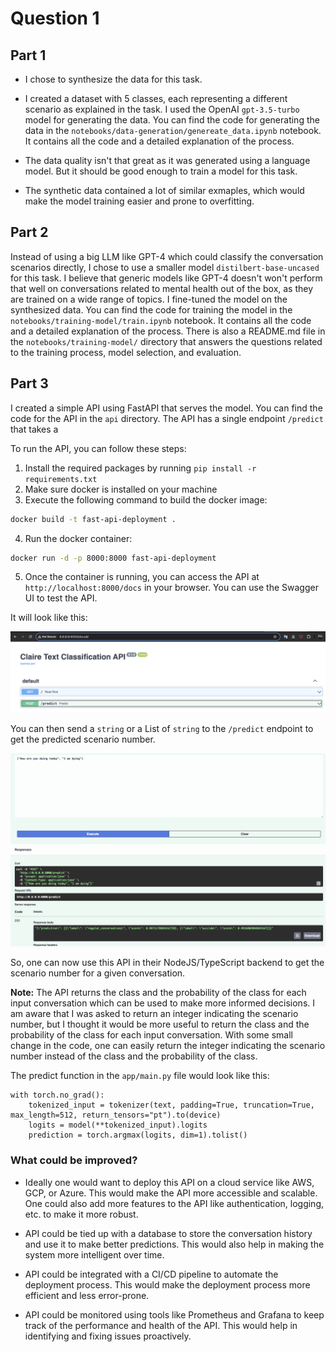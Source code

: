 # Question 1

## Part 1
- I chose to synthesize the data for this task. 
- I created a dataset with 5 classes, each representing a different scenario as explained in the task. I used the OpenAI `gpt-3.5-turbo` model for generating the data. You can find the code for generating the data in the `notebooks/data-generation/genereate_data.ipynb` notebook. It contains all the code and a detailed explanation of the process.
- The data quality isn't that great as it was generated using a language model. But it should be good enough to train a model for this task.

- The synthetic data contained a lot of similar exmaples, which would make the model training easier and prone to overfitting.

## Part 2
Instead of using a big LLM like GPT-4 which could classify the conversation scenarios directly, I chose to use a smaller model `distilbert-base-uncased` for this task. I believe that generic models like GPT-4 doesn't won't perform that well on conversations related to mental health out of the box, as they are trained on a wide range of topics.
I fine-tuned the model on the synthesized data. You can find the code for training the model in the `notebooks/training-model/train.ipynb` notebook. It contains all the code and a detailed explanation of the process. There is also a README.md file in the `notebooks/training-model/` directory that answers the questions related to the training process, model selection, and evaluation.

## Part 3
I created a simple API using FastAPI that serves the model. You can find the code for the API in the `api` directory. The API has a single endpoint `/predict` that takes a 

To run the API, you can follow these steps:
1. Install the required packages by running `pip install -r requirements.txt`
2. Make sure docker is installed on your machine
3. Execute the following command to build the docker image:
```bash
docker build -t fast-api-deployment .
```
4. Run the docker container:
```bash
docker run -d -p 8000:8000 fast-api-deployment
```
5. Once the container is running, you can access the API at `http://localhost:8000/docs` in your browser. You can use the Swagger UI to test the API.

It will look like this:

![Swagger UI](image.png)

You can then send a `string` or a List of `string` to the `/predict` endpoint to get the predicted scenario number.

![Alt text](image-1.png)

So, one can now use this API in their NodeJS/TypeScript backend to get the scenario number for a given conversation.

**Note:** The API returns the class and the probability of the class for each input conversation which can be used to make more informed decisions. I am aware that I was asked to return an integer indicating the scenario number, but I thought it would be more useful to return the class and the probability of the class for each input conversation.
With some small change in the code, one can easily return the integer indicating the scenario number instead of the class and the probability of the class.

The predict function in the `app/main.py` file would look like this:
```
with torch.no_grad():
    tokenized_input = tokenizer(text, padding=True, truncation=True, max_length=512, return_tensors="pt").to(device)
    logits = model(**tokenized_input).logits
    prediction = torch.argmax(logits, dim=1).tolist()
```

### What could be improved?

- Ideally one would want to deploy this API on a cloud service like AWS, GCP, or Azure. This would make the API more accessible and scalable. One could also add more features to the API like authentication, logging, etc. to make it more robust. 

- API could be tied up with a database to store the conversation history and use it to make better predictions. This would also help in making the system more intelligent over time.

- API could be integrated with a CI/CD pipeline to automate the deployment process. This would make the deployment process more efficient and less error-prone.

- API could be monitored using tools like Prometheus and Grafana to keep track of the performance and health of the API. This would help in identifying and fixing issues proactively.
